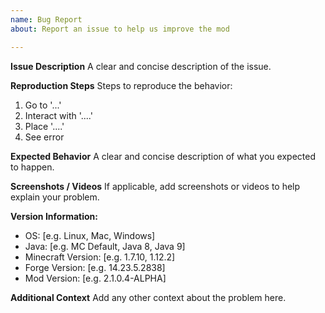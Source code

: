 ```yaml
---
name: Bug Report
about: Report an issue to help us improve the mod

---
```


**Issue Description**
A clear and concise description of the issue.

**Reproduction Steps**
Steps to reproduce the behavior:
1. Go to '...'
2. Interact with '....'
3. Place '....'
4. See error

**Expected Behavior**
A clear and concise description of what you expected to happen.

**Screenshots / Videos**
If applicable, add screenshots or videos to help explain your problem.

**Version Information:**
 - OS: [e.g. Linux, Mac, Windows]
 - Java: [e.g. MC Default, Java 8, Java 9]
 - Minecraft Version: [e.g. 1.7.10, 1.12.2]
 - Forge Version: [e.g. 14.23.5.2838]
 - Mod Version: [e.g. 2.1.0.4-ALPHA]

**Additional Context**
Add any other context about the problem here.
